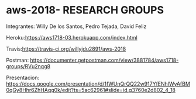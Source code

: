 # aws-2018- RESEARCH GROUPS

Integrantes: Willy De los Santos, Pedro Tejada, David Feliz

Heroku:https://aws1718-03.herokuapp.com/index.html

Travis:https://travis-ci.org/willyjdu2891/aws-2018

Postman: https://documenter.getpostman.com/view/3881784/aws1718-groups/RVu2nqg8

Presentacion: https://docs.google.com/presentation/d/1fWUnQrQQ22w917YfENhlWyAfBM0qGy8Hhr6ZhHAqg0k/edit?ts=5ac62961#slide=id.g3760e2d802_4_18
